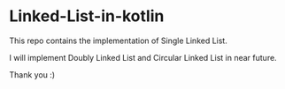 # Linked-List-in-kotlin

This repo contains the implementation of Single Linked List.

I will implement Doubly Linked List and Circular Linked List in near future. 

Thank you :)
